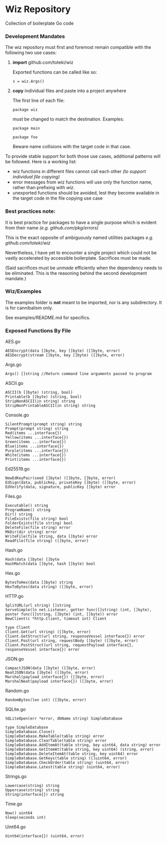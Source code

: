 # Wiz Repository

Collection of boilerplate Go code

### Development Mandates

The wiz repository must first and foremost remain compatible with the following two use cases:

1. **import** github.com/toteki/wiz

    Exported functions can be called like so:
    ```
    s = wiz.Args()
    ```
2. **copy** individual files and paste into a project anywhere

    The first line of each file:
    ```
    package wiz
    ```
    must be changed to match the destination. Examples:
    ```
    package main
    ```
    ```
    package foo
    ```
    Beware name collisions with the target code in that case.

To provide stable support for both those use cases, additional patterns will be followed. Here is a working list:

- wiz functions in different files cannot call each other *(to support individual file copying)*
- error messages from wiz functions will use only the function name, rather than prefixing with *wiz.*
- unexported functions should be avoided, lest they become available in the target code in the file copying use case

### Best practices note:

It is best practice for packages to have a single purpose which is evident from their name *(e.g. github.com/pkg/errors)*

This is the exact opposite of ambiguously named utilities packages *e.g. github.com/toteki/wiz*

Nevertheless, I have yet to encounter a single project which could not be vastly accelerated by accessible boilerplate. Sacrifices must be made.

(Said sacrifices must be *unmade* efficiently when the dependency needs to be eliminated. This is the reasoning behind the second development mandate.)

### Wiz/Examples

The examples folder is **not** meant to be imported, nor is any subdirectory. It is for cannibalism only.

See examples/README.md for specifics.

### Exposed Functions By File

AES.go
```
AESEncrypt(data []byte, key []byte) ([]byte, error)
AESDecrypt(stream []byte, key []byte) ([]byte, error)
```
Args.go
```
Args() []string //Return command line arguments passed to program
```
ASCII.go
```
ASCII(b []byte) (string, bool)
Printable(b []byte) (string, bool)
StripNonASCII(in string) string
StripNonPrintableASCII(in string) string
```
Console.go
```
SilentPrompt(prompt string) string
Prompt(prompt string) string
Red(items ...interface{})
Yellow(items ...interface{})
Green(items ...interface{})
Blue(items ...interface{})
Purple(items ...interface{})
White(items ...interface{})
Print(items ...interface{})
```
Ed25519.go
```
NewEdKeyPair(seed []byte) ([]byte, []byte, error)
EdSign(data, publicKey, privateKey []byte) ([]byte, error)
EdVerify(data, signature, publicKey []byte) error
```
Files.go
```
Executable() string
ProgramName() string
Dir() string
FileExists(file string) bool
FolderExists(file string) bool
DeleteFile(file string) error
MkDir(dir string) error
WriteFile(file string, data []byte) error
ReadFile(file string) ([]byte, error)
```
Hash.go
```
Hash(data []byte) []byte
HashMatch(data []byte, hash []byte) bool
```
Hex.go
```
BytesToHex(data []byte) string
HexToBytes(data string) ([]byte, error)
```
HTTP.go
```
SplitURL(url string) []string
ServeSimple(ln net.Listener, getter func([]string) (int, []byte), poster func([]string, []byte) (int, []byte)) error
NewClient(c *http.Client, timeout int) Client

type Client
Client.Get(url string) ([]byte, error)
Client.GetStruct(url string, responseVessel interface{}) error
Client.Post(url string, requestBody []byte) ([]byte, error)
Client.PostStruct(url string, requestPayload interface{}, responseVessel interface{}) error
```
JSON.go
```
CompactJSON(data []byte) ([]byte, error)
NeatJSON(data []byte) ([]byte, error)
Marshal(payload interface{}) ([]byte, error)
MarshalNeat(payload interface{}) ([]byte, error)
```
Random.go
```
RandomBytes(len int) ([]byte, error)
```
SQLite.go
```
SQLiteOpen(err *error, dbName string) SimpleDatabase

type SimpleDatabase
SimpleDatabase.Close()
SimpleDatabase.MakeTable(table string) error
SimpleDatabase.ClearTable(table string) error
SimpleDatabase.AddItemAt(table string, key uint64, data string) error
SimpleDatabase.GetItemAt(table string, key uint64) (string, error)
SimpleDatabase.DeleteItemAt(table string, key uint64) error
SimpleDatabase.GetKeys(table string) ([]uint64, error)
SimpleDatabase.CheckOrder(table string) (uint64, error)
SimpleDatabase.Latest(table string) (uint64, error)

```
Strings.go
```
Lowercase(string) string
Uppercase(string) string
String(interface{}) string
```
Time.go
```
Now() uint64
Sleep(seconds int)
```
Uint64.go
```
Uint64(interface{}) (uint64, error)
```
